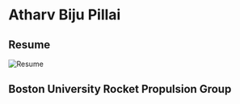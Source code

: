 # Atharv Biju Pillai
## Resume
![Resume](/Atharv_Biju_Pillai_-_Resume.png)
## Boston University Rocket Propulsion Group


